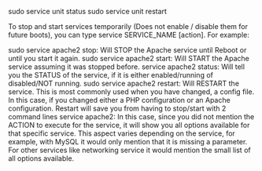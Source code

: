 sudo service unit status 
sudo service unit restart

To stop and start services temporarily (Does not enable / disable them for future boots), you can type service SERVICE_NAME [action]. For example:

sudo service apache2 stop: Will STOP the Apache service until Reboot or until you start it again.
sudo service apache2 start: Will START the Apache service assuming it was stopped before.
service apache2 status: Will tell you the STATUS of the service, if it is either enabled/running of disabled/NOT running.
sudo service apache2 restart: Will RESTART the service. This is most commonly used when you have changed, a config file. In this case, if you changed either a PHP configuration or an Apache configuration. Restart will save you from having to stop/start with 2 command lines
service apache2: In this case, since you did not mention the ACTION to execute for the service, it will show you all options available for that specific service. This aspect varies depending on the service, for example, with MySQL it would only mention that it is missing a parameter. For other services like networking service it would mention the small list of all options available.
